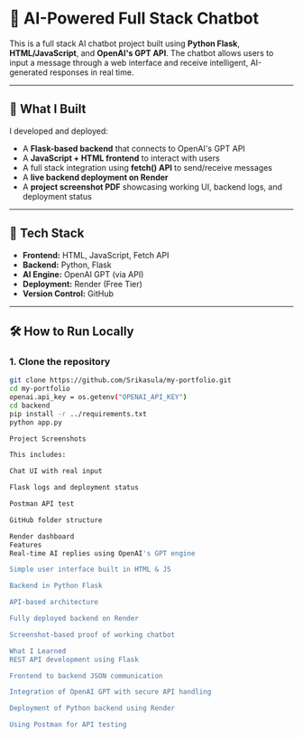 # 🤖 AI-Powered Full Stack Chatbot

This is a full stack AI chatbot project built using **Python Flask**, **HTML/JavaScript**, and **OpenAI's GPT API**. The chatbot allows users to input a message through a web interface and receive intelligent, AI-generated responses in real time.

---

## 📌 What I Built

 I developed and deployed:

- A **Flask-based backend** that connects to OpenAI's GPT API
- A **JavaScript + HTML frontend** to interact with users
- A full stack integration using **fetch() API** to send/receive messages
- A **live backend deployment on Render**
- A **project screenshot PDF** showcasing working UI, backend logs, and deployment status

---

## 🔧 Tech Stack

- **Frontend:** HTML, JavaScript, Fetch API  
- **Backend:** Python, Flask  
- **AI Engine:** OpenAI GPT (via API)  
- **Deployment:** Render (Free Tier)  
- **Version Control:** GitHub

---

## 🛠 How to Run Locally

### 1. Clone the repository
```bash
git clone https://github.com/Srikasula/my-portfolio.git
cd my-portfolio
openai.api_key = os.getenv("OPENAI_API_KEY")
cd backend
pip install -r ../requirements.txt
python app.py

Project Screenshots

This includes:

Chat UI with real input

Flask logs and deployment status

Postman API test

GitHub folder structure

Render dashboard
Features
Real-time AI replies using OpenAI's GPT engine

Simple user interface built in HTML & JS

Backend in Python Flask

API-based architecture

Fully deployed backend on Render

Screenshot-based proof of working chatbot

What I Learned
REST API development using Flask

Frontend to backend JSON communication

Integration of OpenAI GPT with secure API handling

Deployment of Python backend using Render

Using Postman for API testing

